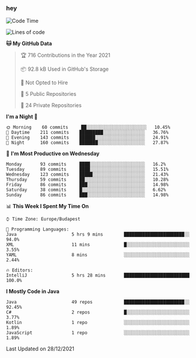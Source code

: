 ### hey

<!--START_SECTION:waka-->
![Code Time](http://img.shields.io/badge/Code%20Time-418%20hrs%2049%20mins-blue)

![Lines of code](https://img.shields.io/badge/From%20Hello%20World%20I%27ve%20Written-439%20Thousand%20lines%20of%20code-blue)

**🐱 My GitHub Data** 

> 🏆 716 Contributions in the Year 2021
 > 
> 📦 92.8 kB Used in GitHub's Storage 
 > 
> 🚫 Not Opted to Hire
 > 
> 📜 5 Public Repositories 
 > 
> 🔑 24 Private Repositories  
 > 
**I'm a Night 🦉** 

```text
🌞 Morning    60 commits     ██░░░░░░░░░░░░░░░░░░░░░░░   10.45% 
🌆 Daytime    211 commits    █████████░░░░░░░░░░░░░░░░   36.76% 
🌃 Evening    143 commits    ██████░░░░░░░░░░░░░░░░░░░   24.91% 
🌙 Night      160 commits    ███████░░░░░░░░░░░░░░░░░░   27.87%

```
📅 **I'm Most Productive on Wednesday** 

```text
Monday       93 commits     ████░░░░░░░░░░░░░░░░░░░░░   16.2% 
Tuesday      89 commits     ████░░░░░░░░░░░░░░░░░░░░░   15.51% 
Wednesday    123 commits    █████░░░░░░░░░░░░░░░░░░░░   21.43% 
Thursday     59 commits     ██░░░░░░░░░░░░░░░░░░░░░░░   10.28% 
Friday       86 commits     ███░░░░░░░░░░░░░░░░░░░░░░   14.98% 
Saturday     38 commits     █░░░░░░░░░░░░░░░░░░░░░░░░   6.62% 
Sunday       86 commits     ███░░░░░░░░░░░░░░░░░░░░░░   14.98%

```


📊 **This Week I Spent My Time On** 

```text
⌚︎ Time Zone: Europe/Budapest

💬 Programming Languages: 
Java                     5 hrs 9 mins        ███████████████████████░░   94.0% 
XML                      11 mins             █░░░░░░░░░░░░░░░░░░░░░░░░   3.55% 
YAML                     8 mins              ░░░░░░░░░░░░░░░░░░░░░░░░░   2.44%

🔥 Editors: 
IntelliJ                 5 hrs 28 mins       █████████████████████████   100.0%

```

**I Mostly Code in Java** 

```text
Java                     49 repos            ███████████████████████░░   92.45% 
C#                       2 repos             █░░░░░░░░░░░░░░░░░░░░░░░░   3.77% 
Kotlin                   1 repo              ░░░░░░░░░░░░░░░░░░░░░░░░░   1.89% 
JavaScript               1 repo              ░░░░░░░░░░░░░░░░░░░░░░░░░   1.89%

```



 Last Updated on 28/12/2021
<!--END_SECTION:waka-->

